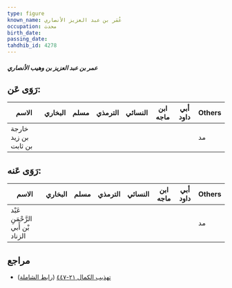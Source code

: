 ```yaml
---
type: figure
known_name: عُمَر بن عبد العزيز الأنصاري
occupation: محدث
birth_date:
passing_date:
tahdhib_id: 4278
---
```

##### عمر بن عبد العزيز بن وهيب الأنصاري

## رَوَى عَن:
| الاسم                | البخاري | مسلم | الترمذي | النسائي | ابن ماجه | أبي داود | Others |
| -------------------- | ------- | ---- | ------- | ------- | -------- | -------- | ------ |
| خارجة بن زيد بن ثابت |         |      |         |         |          |          | مد     |
## رَوَى عَنه:
| الاسم                             | البخاري | مسلم | الترمذي | النسائي | ابن ماجه | أبي داود | Others |
| --------------------------------- | ------- | ---- | ------- | ------- | -------- | -------- | ------ |
| عَبْد الرَّحْمَنِ بْن أَبي الزناد |         |      |         |         |          |          | مد     |
## مراجع
- [تهذيب الكمال ٢١-٤٤٧](obsidian://open?vault=Tahdhib-al-Kamal&file=Figures/٤٢٧٨-عمر%20بن%20عبد%20العزيز%20بن%20وهيب%20الأنصاري) ([رابط الشاملة](https://shamela.ws/book/3722/11094))
